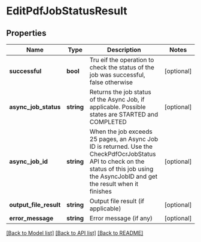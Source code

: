 # EditPdfJobStatusResult

## Properties
Name | Type | Description | Notes
------------ | ------------- | ------------- | -------------
**successful** | **bool** | Tru eif the operation to check the status of the job was successful, false otherwise | [optional] 
**async_job_status** | **string** | Returns the job status of the Async Job, if applicable.  Possible states are STARTED and COMPLETED | [optional] 
**async_job_id** | **string** | When the job exceeds 25 pages, an Async Job ID is returned.  Use the CheckPdfOcrJobStatus API to check on the status of this job using the AsyncJobID and get the result when it finishes | [optional] 
**output_file_result** | **string** | Output file result (if applicable) | [optional] 
**error_message** | **string** | Error message (if any) | [optional] 

[[Back to Model list]](../README.md#documentation-for-models) [[Back to API list]](../README.md#documentation-for-api-endpoints) [[Back to README]](../README.md)


